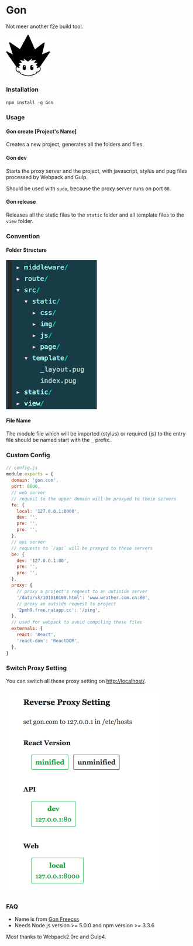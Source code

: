 # Gon

Not meer another f2e build tool.

![Gon](https://github.com/gaowhen/gaowhen.github.io/blob/master/static/img/gon/logo.png?raw=true)

### Installation

`npm install -g Gon`

### Usage

#### Gon create [Project's Name]

Creates a new project, generates all the folders and files.

#### Gon dev

Starts the proxy server and the project, with javascript, stylus and pug files processed by Webpack and Gulp.

Should be used with `sudo`, because the proxy server runs on port `80`.

#### Gon release

Releases all the static files to the `static` folder and all template files to the `view` folder.

### Convention

#### Folder Structure

![Folder structure](https://github.com/gaowhen/gaowhen.github.io/blob/master/static/img/gon/folder.png?raw=true)

#### File Name

The module file which will be imported (stylus) or required (js) to the entry file should be named start with the `_` prefix.

### Custom Config

```javascript
// config.js
module.exports = {
  domain: 'gon.com',
  port: 8000,
  // web server
  // request to the upper domain will be proxyed to these servers
  fe: {
    local: '127.0.0.1:8000',
    dev: '',
    pre: '',
    pro: '',
  },
  // api server
  // requests to `/api` will be prxoyed to these servers
  be: {
    dev: '127.0.0.1:80',
    pre: '',
    pro: '',
  },
  proxy: {
    // proxy a project's request to an outiside server
    '/data/sk/101010100.html': 'www.weather.com.cn:80',
    // proxy an outside request to project
    '2pmh9.free.natapp.cc': '/ping',
  },
  // used for webpack to avoid compiling these files
  externals: {
    react: 'React',
    'react-dom': 'ReactDOM',
  },
}
```

### Switch Proxy Setting

You can switch all these proxy setting on  [http://localhost/](http://localhost/).

![proxy setting](https://github.com/gaowhen/gaowhen.github.io/blob/master/static/img/gon/proxy.png?raw=true)


### FAQ

* Name is from [Gon Freecss](https://en.wikipedia.org/wiki/List_of_Hunter_%C3%97_Hunter_characters#Gon_Freecss)
* Needs Node.js version >= 5.0.0 and npm version >= 3.3.6

Most thanks to Webpack2.0rc and Gulp4.

